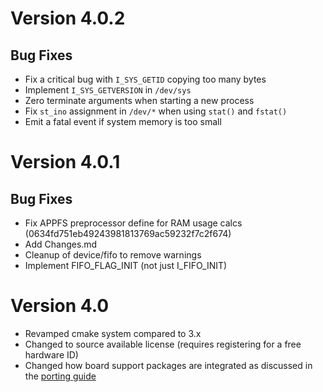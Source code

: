 # Version 4.0.2

## Bug Fixes

- Fix a critical bug with `I_SYS_GETID` copying too many bytes
- Implement `I_SYS_GETVERSION` in `/dev/sys`
- Zero terminate arguments when starting a new process
- Fix `st_ino` assignment in `/dev/*` when using `stat()` and `fstat()`
- Emit a fatal event if system memory is too small

# Version 4.0.1

## Bug Fixes

- Fix APPFS preprocessor define for RAM usage calcs (0634fd751eb49243981813769ac59232f7c2f674)
- Add Changes.md
- Cleanup of device/fifo to remove warnings
- Implement FIFO_FLAG_INIT (not just I_FIFO_INIT)

# Version 4.0

- Revamped cmake system compared to 3.x
- Changed to source available license (requires registering for a free hardware ID)
- Changed how board support packages are integrated as discussed in the [porting guide](guides/Porting.md)
